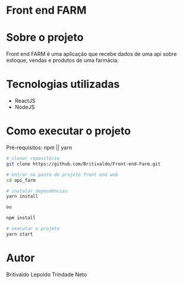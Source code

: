 # Front end FARM

# Sobre o projeto

Front end FARM é uma aplicação que recebe dados de uma api sobre estoque, vendas e produtos de uma farmácia.

# Tecnologias utilizadas

- ReactJS
- NodeJS

# Como executar o projeto

Pré-requisitos: npm || yarn

```bash
# clonar repositório
git clone https://github.com/Britivaldo/Front-end-Farm.git

# entrar na pasta do projeto front end web
cd api_farm

# instalar dependências
yarn install 

ou 

npm install

# executar o projeto
yarn start
```

# Autor

Britivaldo Lepoldo Trindade Neto